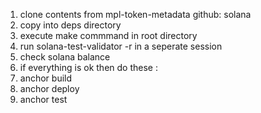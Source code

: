 1. clone contents from mpl-token-metadata github: solana 
2. copy into deps directory
3. execute make commmand in root directory
4. run solana-test-validator -r in a seperate session
5. check solana balance
6. if everything is ok then do these :
7. anchor build
8. anchor deploy
9. anchor test
